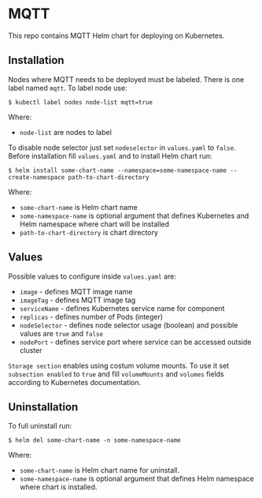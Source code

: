 # MQTT

This repo contains MQTT Helm chart for deploying on Kubernetes.

## Installation

Nodes where MQTT needs to be deployed must be labeled. There is one label named `mqtt`. To label node use:

    $ kubectl label nodes node-list mqtt=true

Where:

 - `node-list` are nodes to label

To disable node selector just set `nodeselector` in `values.yaml` to `false`.  
Before installation fill `values.yaml` and to install Helm chart run:

    $ helm install some-chart-name --namespace=some-namespace-name --create-namespace path-to-chart-directory

Where:

- `some-chart-name` is Helm chart name
- `some-namespace-name` is optional argument that defines Kubernetes and Helm namespace where chart will be installed
- `path-to-chart-directory` is chart directory

## Values

Possible values to configure inside `values.yaml` are: 

 - `image` - defines MQTT image name
 - `imageTag` - defines MQTT image tag
 - `serviceName` - defines Kubernetes service name for component
 - `replicas` - defines number of Pods (integer)
 - `nodeSelector` - defines node selector usage (boolean) and possible values are `true` and `false`
 - `nodePort` - defines service port where service can be accessed outside cluster

`Storage section` enables using costum volume mounts. To use it set `subsection enabled` to `true` and fill `volumeMounts` and `volumes` fields according to Kubernetes documentation.

## Uninstallation

To full uninstall run:

    $ helm del some-chart-name -n some-namespace-name

Where:

- `some-chart-name` is Helm chart name for uninstall.
- `some-namespace-name` is optional argument that defines Helm namespace where chart is installed.